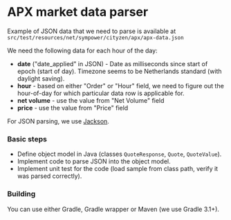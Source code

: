 # APX market data parser

Example of JSON data that we need to parse is available at
`src/test/resources/net/sympower/cityzen/apx/apx-data.json`

We need the following data for each hour of the day:

* **date** ("date_applied" in JSON) - Date as milliseconds since start of epoch (start of day). Timezone seems to be Netherlands standard (with daylight saving).
* **hour** - based on either "Order" or "Hour" field, we need to figure out the hour-of-day for which particular data row is applicable for.
* **net volume** - use the value from "Net Volume" field
* **price** - use the value from "Price" field

For JSON parsing, we use [Jackson](https://github.com/FasterXML/jackson).

### Basic steps

* Define object model in Java (classes `QuoteResponse`, `Quote`, `QuoteValue`).
* Implement code to parse JSON into the object model.
* Implement unit test for the code (load sample from class path, verify it was parsed correctly).

### Building

You can use either Gradle, Gradle wrapper or Maven (we use Gradle 3.1+).
